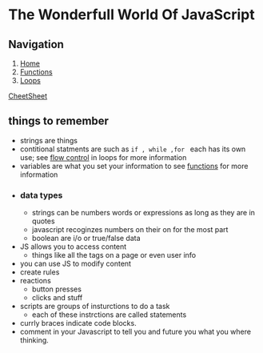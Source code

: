 # The Wonderfull World Of JavaScript

## Navigation
1. [Home](README.md)
1. [Functions](/Js-note-pages/function-notes.md)
1. [Loops](/Js-note-pages/loop-notes.md) 

[CheetSheet](/Js-note-pages/javascript-cheetsheet.md)


## things to remember

- strings are things
- contitional statments are such as `if , while ,for ` each has its own use; see [flow control](loop-notes.md) in loops for more information
- variables are what you set your information to see [functions](function-notes.md) for more information
- ### data types
    - strings can be numbers words or expressions as long as they are in quotes
    - javascript recoginzes numbers on their on for the most part
    - boolean are i/o or true/false data
- JS allows you to access content
    - things like all the tags on a page or even user info
- you can use JS to modify content
- create rules
- reactions
    - button presses
    - clicks and stuff
-  scripts are groups of insturctions to do a task
    - each of these instrctions are called statements
- currly braces indicate code blocks.
- comment in your Javascript to tell you and future you what you where thinking.

